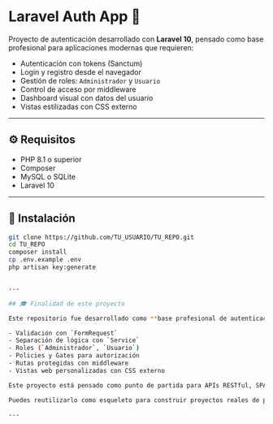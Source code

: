 # Laravel Auth App 🔐

Proyecto de autenticación desarrollado con **Laravel 10**, pensado como base profesional para aplicaciones modernas que requieren:

- Autenticación con tokens (Sanctum)
- Login y registro desde el navegador
- Gestión de roles: `Administrador` y `Usuario`
- Control de acceso por middleware
- Dashboard visual con datos del usuario
- Vistas estilizadas con CSS externo

---

## ⚙️ Requisitos

- PHP 8.1 o superior
- Composer
- MySQL o SQLite
- Laravel 10

---

## 🚀 Instalación

```bash
git clone https://github.com/TU_USUARIO/TU_REPO.git
cd TU_REPO
composer install
cp .env.example .env
php artisan key:generate


---

## 🎓 Finalidad de este proyecto

Este repositorio fue desarrollado como **base profesional de autenticación con Laravel 10 y tokens usando Sanctum**, incluyendo buenas prácticas reales de backend:

- Validación con `FormRequest`
- Separación de lógica con `Service`
- Roles (`Administrador`, `Usuario`)
- Policies y Gates para autorización
- Rutas protegidas con middleware
- Vistas web personalizadas con CSS externo

Este proyecto está pensado como punto de partida para APIs RESTful, SPAs con React/Vue o aplicaciones web completas.

Puedes reutilizarlo como esqueleto para construir proyectos reales de producción.

---

